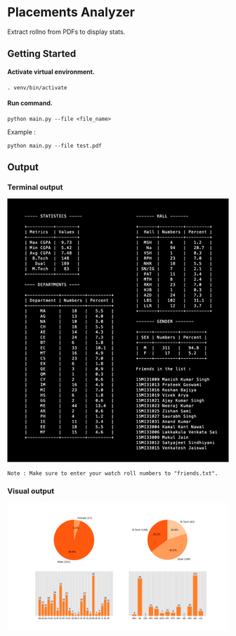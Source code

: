 # Placements Analyzer
Extract rollno from PDFs to display stats.

## Getting Started

#### Activate virtual environment.
```
. venv/bin/activate
```

#### Run command.
```
python main.py --file <file_name>
```
Example : 
```
python main.py --file test.pdf
```

## Output

### Terminal output

  ![image](/README/output_terminal.png)

```
Note : Make sure to enter your watch roll numbers to "friends.txt".
```
### Visual output

  ![image](/README/output_fig.png)
